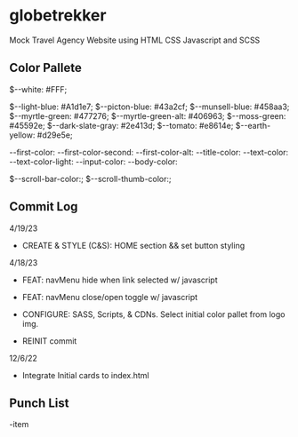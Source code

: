 # globetrekker

Mock Travel Agency Website using HTML CSS Javascript and SCSS

## Color Pallete

$--white: #FFF;

$--light-blue: #A1d1e7;
$--picton-blue: #43a2cf;
$--munsell-blue: #458aa3;
$--myrtle-green: #477276;
$--myrtle-green-alt: #406963;
$--moss-green: #45592e;
$--dark-slate-gray: #2e413d;
$--tomato: #e8614e;
$--earth-yellow: #d29e5e;

--first-color:
--first-color-second:
--first-color-alt:
--title-color:
--text-color:
--text-color-light:
--input-color:
--body-color:

$--scroll-bar-color:;
$--scroll-thumb-color:;

## Commit Log

4/19/23

- CREATE & STYLE (C&S): HOME section && set button styling  

4/18/23

- FEAT: navMenu hide when link selected w/ javascript

- FEAT: navMenu close/open toggle w/ javascript

- CONFIGURE: SASS, Scripts, & CDNs. Select initial color pallet from logo img.

- REINIT commit

12/6/22

- Integrate Initial cards to index.html

## Punch List

-item
